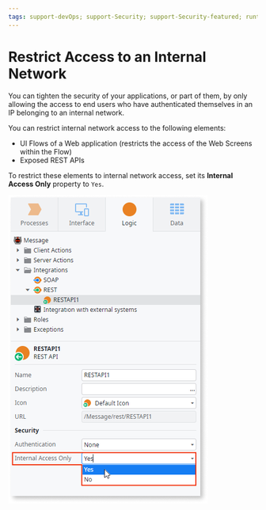 ```yaml
---
tags: support-devOps; support-Security; support-Security-featured; runtime-traditionalweb
---
```


# Restrict Access to an Internal Network


You can tighten the security of your applications, or part of them, by only allowing the access to end users who have authenticated themselves in an IP belonging to an internal network.

You can restrict internal network access to the following elements:

* UI Flows of a Web application (restricts the access of the Web Screens within the Flow)
* Exposed REST APIs

To restrict these elements to internal network access, set its **Internal Access Only** property to `Yes`.

![restrict internal network](images/internal-network-set-ss.png)

